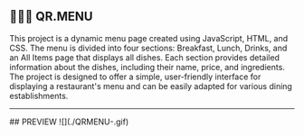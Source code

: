 ## 🍔🍕🥦 QR.MENU
This project is a dynamic menu page created using JavaScript, HTML, and CSS. The menu is divided into four sections: Breakfast, Lunch, Drinks, and an All Items page that displays all dishes. Each section provides detailed information about the dishes, including their name, price, and ingredients.
The project is designed to offer a simple, user-friendly interface for displaying a restaurant's menu and can be easily adapted for various dining establishments.
<hr>
## PREVIEW
![](./QRMENU-.gif)

 
 
